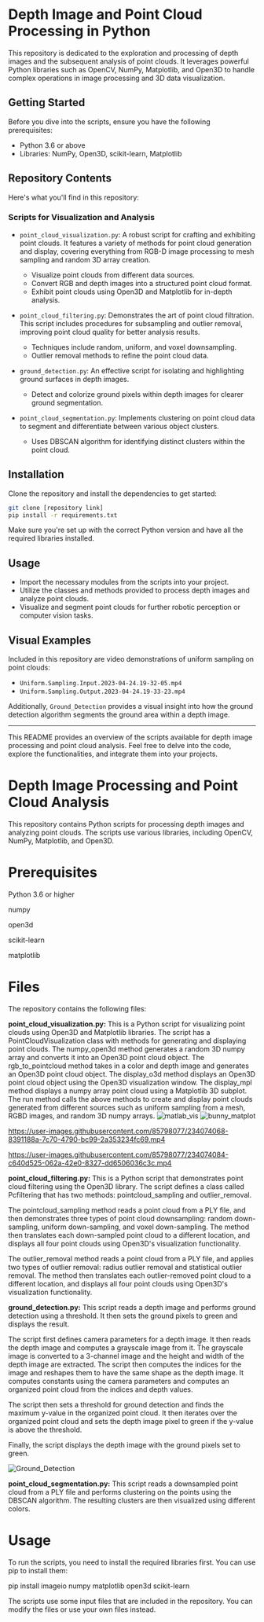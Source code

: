 # Depth Image and Point Cloud Processing in Python

This repository is dedicated to the exploration and processing of depth images and the subsequent analysis of point clouds. It leverages powerful Python libraries such as OpenCV, NumPy, Matplotlib, and Open3D to handle complex operations in image processing and 3D data visualization.

## Getting Started

Before you dive into the scripts, ensure you have the following prerequisites:

- Python 3.6 or above
- Libraries: NumPy, Open3D, scikit-learn, Matplotlib

## Repository Contents

Here's what you'll find in this repository:

### Scripts for Visualization and Analysis

- `point_cloud_visualization.py`: A robust script for crafting and exhibiting point clouds. It features a variety of methods for point cloud generation and display, covering everything from RGB-D image processing to mesh sampling and random 3D array creation.

  - Visualize point clouds from different data sources.
  - Convert RGB and depth images into a structured point cloud format.
  - Exhibit point clouds using Open3D and Matplotlib for in-depth analysis.

- `point_cloud_filtering.py`: Demonstrates the art of point cloud filtration. This script includes procedures for subsampling and outlier removal, improving point cloud quality for better analysis results.

  - Techniques include random, uniform, and voxel downsampling.
  - Outlier removal methods to refine the point cloud data.

- `ground_detection.py`: An effective script for isolating and highlighting ground surfaces in depth images.

  - Detect and colorize ground pixels within depth images for clearer ground segmentation.

- `point_cloud_segmentation.py`: Implements clustering on point cloud data to segment and differentiate between various object clusters.

  - Uses DBSCAN algorithm for identifying distinct clusters within the point cloud.

## Installation

Clone the repository and install the dependencies to get started:

```sh
git clone [repository link]
pip install -r requirements.txt
```

Make sure you're set up with the correct Python version and have all the required libraries installed.

## Usage

- Import the necessary modules from the scripts into your project.
- Utilize the classes and methods provided to process depth images and analyze point clouds.
- Visualize and segment point clouds for further robotic perception or computer vision tasks.

## Visual Examples

Included in this repository are video demonstrations of uniform sampling on point clouds:

- `Uniform.Sampling.Input.2023-04-24.19-32-05.mp4`
- `Uniform.Sampling.Output.2023-04-24.19-33-23.mp4`

Additionally, `Ground_Detection` provides a visual insight into how the ground detection algorithm segments the ground area within a depth image.

---

This README provides an overview of the scripts available for depth image processing and point cloud analysis. Feel free to delve into the code, explore the functionalities, and integrate them into your projects.























# Depth Image Processing and Point Cloud Analysis

This repository contains Python scripts for processing depth images and analyzing point clouds. The scripts use various libraries, including OpenCV, NumPy, Matplotlib, and Open3D.

# Prerequisites
Python 3.6 or higher

numpy

open3d

scikit-learn

matplotlib



# Files
The repository contains the following files:

**point_cloud_visualization.py:** This is a Python script for visualizing point clouds using Open3D and Matplotlib libraries. The script has a PointCloudVisualization class with methods for generating and displaying point clouds. The numpy_open3d method generates a random 3D numpy array and converts it into an Open3D point cloud object. The rgb_to_pointcloud method takes in a color and depth image and generates an Open3D point cloud object. The display_o3d method displays an Open3D point cloud object using the Open3D visualization window. The display_mpl method displays a numpy array point cloud using a Matplotlib 3D subplot. The run method calls the above methods to create and display point clouds generated from different sources such as uniform sampling from a mesh, RGBD images, and random 3D numpy arrays.
![matlab_vis](https://user-images.githubusercontent.com/85798077/234074025-d48b5a83-99d5-489e-b5dd-b39458b7f032.png)
![bunny_matplot](https://user-images.githubusercontent.com/85798077/234074057-093feca4-f26a-472b-9fa3-5d261243bdd0.png)


https://user-images.githubusercontent.com/85798077/234074068-8391188a-7c70-4790-bc99-2a353234fc69.mp4



https://user-images.githubusercontent.com/85798077/234074084-c640d525-062a-42e0-8327-dd6506036c3c.mp4


**point_cloud_filtering.py:**
This is a Python script that demonstrates point cloud filtering using the Open3D library. The script defines a class called Pcfiltering that has two methods: pointcloud_sampling and outlier_removal.

The pointcloud_sampling method reads a point cloud from a PLY file, and then demonstrates three types of point cloud downsampling: random down-sampling, uniform down-sampling, and voxel down-sampling. The method then translates each down-sampled point cloud to a different location, and displays all four point clouds using Open3D's visualization functionality.

The outlier_removal method reads a point cloud from a PLY file, and applies two types of outlier removal: radius outlier removal and statistical outlier removal. The method then translates each outlier-removed point cloud to a different location, and displays all four point clouds using Open3D's visualization functionality.




**ground_detection.py:** This script reads a depth image and performs ground detection using a threshold. It then sets the ground pixels to green and displays the result.

The script first defines camera parameters for a depth image. It then reads the depth image and computes a grayscale image from it. The grayscale image is converted to a 3-channel image and the height and width of the depth image are extracted. The script then computes the indices for the image and reshapes them to have the same shape as the depth image. It computes constants using the camera parameters and computes an organized point cloud from the indices and depth values.

The script then sets a threshold for ground detection and finds the maximum y-value in the organized point cloud. It then iterates over the organized point cloud and sets the depth image pixel to green if the y-value is above the threshold.

Finally, the script displays the depth image with the ground pixels set to green.


![Ground_Detection](https://user-images.githubusercontent.com/85798077/234078206-755ecb78-4828-47a0-9a3e-0a3b9e26f39b.png)

**point_cloud_segmentation.py:** This script reads a downsampled point cloud from a PLY file and performs clustering on the points using the DBSCAN algorithm. The resulting clusters are then visualized using different colors. 


# Usage

To run the scripts, you need to install the required libraries first. You can use pip to install them:


pip install imageio numpy matplotlib open3d scikit-learn


The scripts use some input files that are included in the repository. You can modify the files or use your own files instead.
